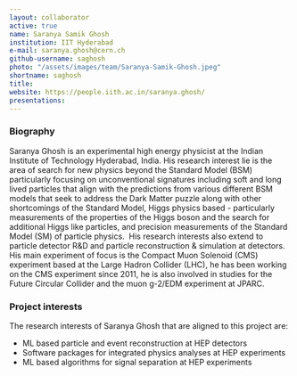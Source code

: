 ```yaml
---
layout: collaborator
active: true
name: Saranya Samik Ghosh
institution: IIT Hyderabad
e-mail: saranya.ghosh@cern.ch
github-username: saghosh
photo: "/assets/images/team/Saranya-Samik-Ghosh.jpeg"
shortname: saghosh
title:
website: https://people.iith.ac.in/saranya.ghosh/
presentations:
---
```


### Biography

Saranya Ghosh is an experimental high energy physicist at the Indian
Institute of Technology Hyderabad, India. His research interest lie is
the area of search for new physics beyond the Standard Model (BSM)
particularly focusing on unconventional signatures including soft and
long lived particles that align with the predictions from various
different BSM models that seek to address the Dark Matter puzzle along
with other shortcomings of the Standard Model, Higgs physics based -
particularly measurements of the properties of the Higgs boson and the
search for additional Higgs like particles, and precision measurements
of the Standard Model (SM) of particle physics.  His research interests
also extend to particle detector R&D and particle reconstruction &
simulation at detectors. His main experiment of focus is the Compact
Muon Solenoid (CMS) experiment based at the Large Hadron Collider (LHC),
he has been working on the CMS experiment since 2011, he is also
involved in studies for the Future Circular Collider and the muon
g-2/EDM experiment at JPARC.

### Project interests

The research interests of Saranya Ghosh that are aligned to this project
are:

  * ML based particle and event reconstruction at HEP detectors
  * Software packages for integrated physics analyses at HEP experiments
  * ML based algorithms for signal separation at HEP experiments

